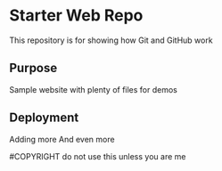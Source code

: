 # Starter Web Repo

This repository is for showing how Git and GitHub work

## Purpose

Sample website with plenty of files for demos

## Deployment
Adding more
And even more

#COPYRIGHT
do not use this unless you are me